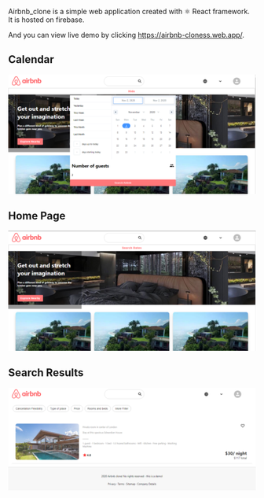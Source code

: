 Airbnb_clone is a simple web application created with ⚛ React framework. 
It is hosted on firebase.

And you can view live demo by clicking <a href="https://airbnb-cloness.web.app/" target="_blank">https://airbnb-cloness.web.app/</a>.

## Calendar
![](images/CaptureCalendar.PNG)

## Home Page
![](images/Capture.PNG)

## Search Results
![](images/CaptureSearch.PNG)
